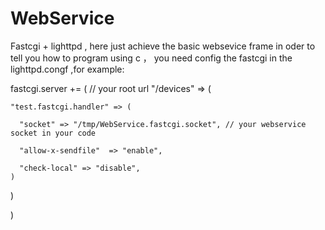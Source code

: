 # WebService

   Fastcgi + lighttpd , here just achieve the basic  websevice frame in oder to tell you
how to program using c ， you need config the fastcgi in the lighttpd.congf ,for example:

fastcgi.server += (
  // your root  url 
   "/devices" => (
   
    "test.fastcgi.handler" => (
    
      "socket" => "/tmp/WebService.fastcgi.socket", // your webservice socket in your code
      
      "allow-x-sendfile"  => "enable",
      
      "check-local" => "disable",
    )
    
  )
  
)

